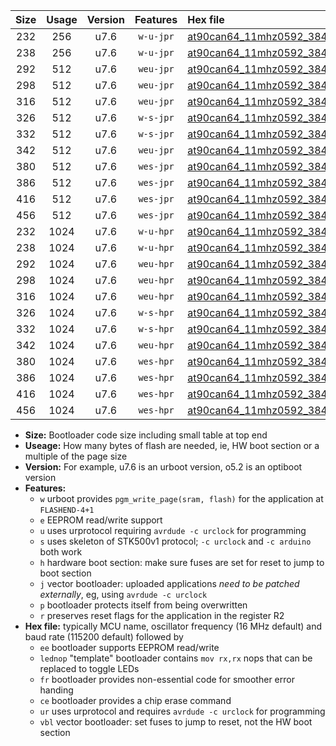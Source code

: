 |Size|Usage|Version|Features|Hex file|
|:-:|:-:|:-:|:-:|:--|
|232|256|u7.6|`w-u-jpr`|[at90can64_11mhz0592_38400bps_ur_vbl.hex](https://raw.githubusercontent.com/stefanrueger/urboot/main//at90can64_11mhz0592_38400bps_ur_vbl.hex)|
|238|256|u7.6|`w-u-jpr`|[at90can64_11mhz0592_38400bps_lednop_ur_vbl.hex](https://raw.githubusercontent.com/stefanrueger/urboot/main//at90can64_11mhz0592_38400bps_lednop_ur_vbl.hex)|
|292|512|u7.6|`weu-jpr`|[at90can64_11mhz0592_38400bps_ee_ur_vbl.hex](https://raw.githubusercontent.com/stefanrueger/urboot/main//at90can64_11mhz0592_38400bps_ee_ur_vbl.hex)|
|298|512|u7.6|`weu-jpr`|[at90can64_11mhz0592_38400bps_ee_lednop_ur_vbl.hex](https://raw.githubusercontent.com/stefanrueger/urboot/main//at90can64_11mhz0592_38400bps_ee_lednop_ur_vbl.hex)|
|316|512|u7.6|`weu-jpr`|[at90can64_11mhz0592_38400bps_ee_lednop_fr_ur_vbl.hex](https://raw.githubusercontent.com/stefanrueger/urboot/main//at90can64_11mhz0592_38400bps_ee_lednop_fr_ur_vbl.hex)|
|326|512|u7.6|`w-s-jpr`|[at90can64_11mhz0592_38400bps_vbl.hex](https://raw.githubusercontent.com/stefanrueger/urboot/main//at90can64_11mhz0592_38400bps_vbl.hex)|
|332|512|u7.6|`w-s-jpr`|[at90can64_11mhz0592_38400bps_lednop_vbl.hex](https://raw.githubusercontent.com/stefanrueger/urboot/main//at90can64_11mhz0592_38400bps_lednop_vbl.hex)|
|342|512|u7.6|`weu-jpr`|[at90can64_11mhz0592_38400bps_ee_lednop_fr_ce_ur_vbl.hex](https://raw.githubusercontent.com/stefanrueger/urboot/main//at90can64_11mhz0592_38400bps_ee_lednop_fr_ce_ur_vbl.hex)|
|380|512|u7.6|`wes-jpr`|[at90can64_11mhz0592_38400bps_ee_vbl.hex](https://raw.githubusercontent.com/stefanrueger/urboot/main//at90can64_11mhz0592_38400bps_ee_vbl.hex)|
|386|512|u7.6|`wes-jpr`|[at90can64_11mhz0592_38400bps_ee_lednop_vbl.hex](https://raw.githubusercontent.com/stefanrueger/urboot/main//at90can64_11mhz0592_38400bps_ee_lednop_vbl.hex)|
|416|512|u7.6|`wes-jpr`|[at90can64_11mhz0592_38400bps_ee_lednop_fr_vbl.hex](https://raw.githubusercontent.com/stefanrueger/urboot/main//at90can64_11mhz0592_38400bps_ee_lednop_fr_vbl.hex)|
|456|512|u7.6|`wes-jpr`|[at90can64_11mhz0592_38400bps_ee_lednop_fr_ce_vbl.hex](https://raw.githubusercontent.com/stefanrueger/urboot/main//at90can64_11mhz0592_38400bps_ee_lednop_fr_ce_vbl.hex)|
|232|1024|u7.6|`w-u-hpr`|[at90can64_11mhz0592_38400bps_ur.hex](https://raw.githubusercontent.com/stefanrueger/urboot/main//at90can64_11mhz0592_38400bps_ur.hex)|
|238|1024|u7.6|`w-u-hpr`|[at90can64_11mhz0592_38400bps_lednop_ur.hex](https://raw.githubusercontent.com/stefanrueger/urboot/main//at90can64_11mhz0592_38400bps_lednop_ur.hex)|
|292|1024|u7.6|`weu-hpr`|[at90can64_11mhz0592_38400bps_ee_ur.hex](https://raw.githubusercontent.com/stefanrueger/urboot/main//at90can64_11mhz0592_38400bps_ee_ur.hex)|
|298|1024|u7.6|`weu-hpr`|[at90can64_11mhz0592_38400bps_ee_lednop_ur.hex](https://raw.githubusercontent.com/stefanrueger/urboot/main//at90can64_11mhz0592_38400bps_ee_lednop_ur.hex)|
|316|1024|u7.6|`weu-hpr`|[at90can64_11mhz0592_38400bps_ee_lednop_fr_ur.hex](https://raw.githubusercontent.com/stefanrueger/urboot/main//at90can64_11mhz0592_38400bps_ee_lednop_fr_ur.hex)|
|326|1024|u7.6|`w-s-hpr`|[at90can64_11mhz0592_38400bps.hex](https://raw.githubusercontent.com/stefanrueger/urboot/main//at90can64_11mhz0592_38400bps.hex)|
|332|1024|u7.6|`w-s-hpr`|[at90can64_11mhz0592_38400bps_lednop.hex](https://raw.githubusercontent.com/stefanrueger/urboot/main//at90can64_11mhz0592_38400bps_lednop.hex)|
|342|1024|u7.6|`weu-hpr`|[at90can64_11mhz0592_38400bps_ee_lednop_fr_ce_ur.hex](https://raw.githubusercontent.com/stefanrueger/urboot/main//at90can64_11mhz0592_38400bps_ee_lednop_fr_ce_ur.hex)|
|380|1024|u7.6|`wes-hpr`|[at90can64_11mhz0592_38400bps_ee.hex](https://raw.githubusercontent.com/stefanrueger/urboot/main//at90can64_11mhz0592_38400bps_ee.hex)|
|386|1024|u7.6|`wes-hpr`|[at90can64_11mhz0592_38400bps_ee_lednop.hex](https://raw.githubusercontent.com/stefanrueger/urboot/main//at90can64_11mhz0592_38400bps_ee_lednop.hex)|
|416|1024|u7.6|`wes-hpr`|[at90can64_11mhz0592_38400bps_ee_lednop_fr.hex](https://raw.githubusercontent.com/stefanrueger/urboot/main//at90can64_11mhz0592_38400bps_ee_lednop_fr.hex)|
|456|1024|u7.6|`wes-hpr`|[at90can64_11mhz0592_38400bps_ee_lednop_fr_ce.hex](https://raw.githubusercontent.com/stefanrueger/urboot/main//at90can64_11mhz0592_38400bps_ee_lednop_fr_ce.hex)|

- **Size:** Bootloader code size including small table at top end
- **Useage:** How many bytes of flash are needed, ie, HW boot section or a multiple of the page size
- **Version:** For example, u7.6 is an urboot version, o5.2 is an optiboot version
- **Features:**
  + `w` urboot provides `pgm_write_page(sram, flash)` for the application at `FLASHEND-4+1`
  + `e` EEPROM read/write support
  + `u` uses urprotocol requiring `avrdude -c urclock` for programming
  + `s` uses skeleton of STK500v1 protocol; `-c urclock` and `-c arduino` both work
  + `h` hardware boot section: make sure fuses are set for reset to jump to boot section
  + `j` vector bootloader: uploaded applications *need to be patched externally*, eg, using `avrdude -c urclock`
  + `p` bootloader protects itself from being overwritten
  + `r` preserves reset flags for the application in the register R2
- **Hex file:** typically MCU name, oscillator frequency (16 MHz default) and baud rate (115200 default) followed by
  + `ee` bootloader supports EEPROM read/write
  + `lednop` "template" bootloader contains `mov rx,rx` nops that can be replaced to toggle LEDs
  + `fr` bootloader provides non-essential code for smoother error handing
  + `ce` bootloader provides a chip erase command
  + `ur` uses urprotocol and requires `avrdude -c urclock` for programming
  + `vbl` vector bootloader: set fuses to jump to reset, not the HW boot section
